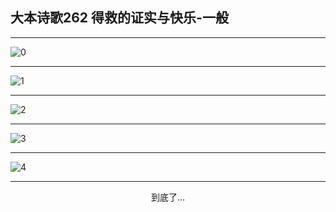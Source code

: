 
## 大本诗歌262 得救的证实与快乐-一般
        
<div id="aplayer0"></div>

---

<img alt="0" data-original="/data/d0261/0">

---

<img alt="1" data-original="/data/d0261/1">

---

<img alt="2" data-original="/data/d0261/2">

---

<img alt="3" data-original="/data/d0261/3">

---

<img alt="4" data-original="/data/d0261/4">

---

<p style="text-align: center">到底了...</p>

<script src="/js/dist-view.js"></script>

<script>
MAIN.id = 'd0261';
        
const ap0 = new APlayer({
    container: document.getElementById('aplayer0'),
    volume: 1,
    loop: 'none',
    preload: 'none',
    audio: [{
        name: '大本诗歌262.mp3',
        artist: '大本诗歌',
        url: 'https://res.wx.qq.com/voice/getvoice?mediaid=MzI0NTk3MDM5M18yMjQ3NDkwNzc3',
        cover: '/favicon'
    }]
});
</script>
